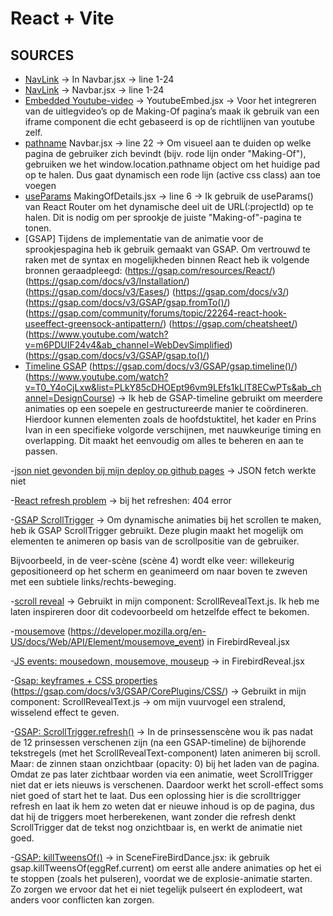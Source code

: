 # React + Vite

## SOURCES

- [NavLink](https://reactrouter.com/api/components/NavLink) -> In Navbar.jsx -> line 1-24
- [NavLink](https://api.reactrouter.com/v7/functions/react_router.NavLink.html) -> Navbar.jsx -> line 1-24
- [Embedded Youtube-video](https://developers.google.com/youtube/player_parameters) -> YoutubeEmbed.jsx -> Voor het integreren van de uitlegvideo’s op de Making-Of pagina’s maak ik gebruik van een iframe component die echt gebaseerd is op de richtlijnen van youtube zelf.
- [pathname](https://surajsharma.net/blog/current-url-in-react) Navbar.jsx -> line 22 -> Om visueel aan te duiden op welke pagina de gebruiker zich bevindt (bijv. rode lijn onder "Making-Of"), gebruiken we het window.location.pathname object om het huidige pad op te halen. Dus gaat dynamisch een rode lijn (active css class) aan toe voegen
- [useParams](https://api.reactrouter.com/v7/functions/react_router.useParams.html) MakingOfDetails.jsx -> line 6 -> Ik gebruik de useParams() van React Router om het dynamische deel uit de URL(:projectId) op te halen. Dit is nodig om per sprookje de juiste "Making-of"-pagina te tonen.
- [GSAP] Tijdens de implementatie van de animatie voor de sprookjespagina heb ik gebruik gemaakt van GSAP. Om vertrouwd te raken met de syntax en mogelijkheden binnen React heb ik volgende bronnen geraadpleegd:
  (https://gsap.com/resources/React/) (https://gsap.com/docs/v3/Installation/) (https://gsap.com/docs/v3/Eases/) (https://gsap.com/docs/v3/) (https://gsap.com/docs/v3/GSAP/gsap.fromTo()/) (https://gsap.com/community/forums/topic/22264-react-hook-useeffect-greensock-antipattern/) (https://gsap.com/cheatsheet/) (https://www.youtube.com/watch?v=m6PDUIF24v4&ab_channel=WebDevSimplified) (https://gsap.com/docs/v3/GSAP/gsap.to()/)
- [Timeline GSAP](https://gsap.com/docs/v3/GSAP/Timeline/) (https://gsap.com/docs/v3/GSAP/gsap.timeline()/) (https://www.youtube.com/watch?v=T0_Y4oCjLxw&list=PLkY85cDHOEpt96vm9LEfs1kLlT8ECwPTs&ab_channel=DesignCourse) -> Ik heb de GSAP-timeline gebruikt om meerdere animaties op een soepele en gestructureerde manier te coördineren. Hierdoor kunnen elementen zoals de hoofdstuktitel, het kader en Prins Ivan in een specifieke volgorde verschijnen, met nauwkeurige timing en overlapping. Dit maakt het eenvoudig om alles te beheren en aan te passen.

-[json niet gevonden bij mijn deploy op github pages](https://chatgpt.com/share/6830ab41-5a70-8008-952d-ec135a669e56) -> JSON fetch werkte niet

-[React refresh problem](https://www.youtube.com/watch?v=fuGu-Ponjf8&ab_channel=ToThePointCode) -> bij het refreshen: 404 error

-[GSAP ScrollTrigger](https://gsap.com/docs/v3/Plugins/ScrollTrigger/) -> Om dynamische animaties bij het scrollen te maken, heb ik GSAP ScrollTrigger gebruikt. Deze plugin maakt het mogelijk om elementen te animeren op basis van de scrollpositie van de gebruiker.

Bijvoorbeeld, in de veer-scène (scène 4) wordt elke veer: willekeurig gepositioneerd op het scherm en geanimeerd om naar boven te zweven met een subtiele links/rechts-beweging.

-[scroll reveal](https://www.reactbits.dev/text-animations/scroll-reveal) -> Gebruikt in mijn component: ScrollRevealText.js.
Ik heb me laten inspireren door dit codevoorbeeld om hetzelfde effect te bekomen.

-[mousemove](https://javascript.info/mouse-drag-and-drop) (https://developer.mozilla.org/en-US/docs/Web/API/Element/mousemove_event) in FirebirdReveal.jsx

-[JS events: mousedown, mousemove, mouseup](https://www.youtube.com/watch?v=T-x8dDHS35o&ab_channel=CreativeDeveloper) -> in FirebirdReveal.jsx

-[Gsap: keyframes + CSS properties](https://gsap.com/resources/keyframes/) (https://gsap.com/docs/v3/GSAP/CorePlugins/CSS/) -> Gebruikt in mijn component: ScrollRevealText.js → om mijn vuurvogel een stralend, wisselend effect te geven.

-[GSAP: ScrollTrigger.refresh()](<https://gsap.com/docs/v3/Plugins/ScrollTrigger/refresh()/>) -> In de prinsessenscène wou ik pas nadat de 12 prinsessen verschenen zijn (na een GSAP-timeline) de bijhorende tekstregels (met het ScrollRevealText-component) laten animeren bij scroll. Maar: de zinnen staan onzichtbaar (opacity: 0) bij het laden van de pagina. Omdat ze pas later zichtbaar worden via een animatie, weet ScrollTrigger niet dat er iets nieuws is verschenen. Daardoor werkt het scroll-effect soms niet goed of start het te laat. Dus een oplossing hier is die scrolltrigger refresh en laat ik hem zo weten dat er nieuwe inhoud is op de pagina, dus dat hij de triggers moet herberekenen, want zonder die refresh denkt ScrollTrigger dat de tekst nog onzichtbaar is, en werkt de animatie niet goed.

-[GSAP: killTweensOf()](<https://gsap.com/docs/v3/GSAP/gsap.killTweensOf()/>) -> in SceneFireBirdDance.jsx: ik gebruik gsap.killTweensOf(eggRef.current) om eerst alle andere animaties op het ei te stoppen (zoals het pulseren), voordat we de explosie-animatie starten. Zo zorgen we ervoor dat het ei niet tegelijk pulseert én explodeert, wat anders voor conflicten kan zorgen.
